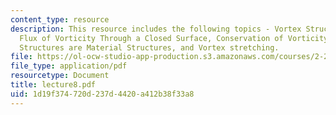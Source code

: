 ```yaml
---
content_type: resource
description: This resource includes the following topics - Vortex Structures, No Net
  Flux of Vorticity Through a Closed Surface, Conservation of Vorticity Flux, Vortex
  Structures are Material Structures, and Vortex stretching.
file: https://ol-ocw-studio-app-production.s3.amazonaws.com/courses/2-20-marine-hydrodynamics-13-021-spring-2005/1d19f374720d237d4420a412b38f33a8_lecture8.pdf
file_type: application/pdf
resourcetype: Document
title: lecture8.pdf
uid: 1d19f374-720d-237d-4420-a412b38f33a8
---
```

